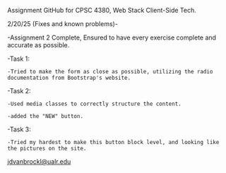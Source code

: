 Assignment GitHub for CPSC 4380, Web Stack Client-Side Tech.

2/20/25 (Fixes and known problems)-

-Assignment 2 Complete, Ensured to have every exercise complete and accurate as possible.

-Task 1:
    
    -Tried to make the form as close as possible, utilizing the radio documentation from Bootstrap's website.

-Task 2:

    -Used media classes to correctly structure the content.

    -added the "NEW" button.

-Task 3:

    -Tried my hardest to make this button block level, and looking like the pictures on the site.

jdvanbrockl@ualr.edu

